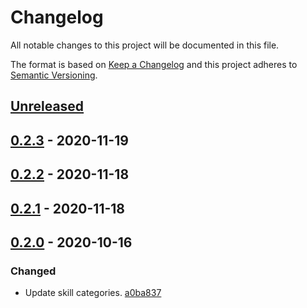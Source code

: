 # Changelog

All notable changes to this project will be documented in this file.

The format is based on [Keep a Changelog](http://keepachangelog.com/)
and this project adheres to [Semantic Versioning](http://semver.org/).

## [Unreleased](https://github.com/atomist-skills/update-leiningen-dependencies-skill/compare/0.2.3...HEAD)

## [0.2.3](https://github.com/atomist-skills/update-leiningen-dependencies-skill/compare/0.2.2...0.2.3) - 2020-11-19

## [0.2.2](https://github.com/atomist-skills/update-leiningen-dependencies-skill/compare/0.2.1...0.2.2) - 2020-11-18

## [0.2.1](https://github.com/atomist-skills/update-leiningen-dependencies-skill/compare/0.2.0...0.2.1) - 2020-11-18

## [0.2.0](https://github.com/atomist-skills/update-leiningen-dependencies-skill/tree/0.2.0) - 2020-10-16

### Changed

-   Update skill categories. [a0ba837](https://github.com/atomist-skills/update-leiningen-dependencies-skill/commit/a0ba8376ec1ce64f4b80b0f57bbc7c73e7209bae)
